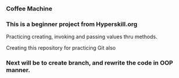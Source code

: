  ### Coffee Machine

 ### This is a beginner project from Hyperskill.org

Practicing creating, invoking and passing values thru methods.

Creating this repository for practicing Git also

### Next will be to create branch, and rewrite the code in OOP manner. 



